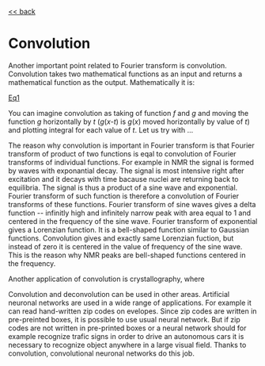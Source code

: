 [<< back](../README.md)

# Convolution

Another important point related to Fourier transform is convolution. Convolution takes
two mathematical functions as an input and returns a mathematical function as the output.
Mathematically it is:

[Eq1]("Eq1.gif")

You can imagine convolution as taking of function *f* and *g* and moving the function
*g* horizontally by *t* (*g*(*x*-*t*) is *g*(*x*) moved horizontally by value of *t*) and 
plotting integral for each value of *t*. Let us try with ...

The reason why convolution is important in Fourier transform is that Fourier transform
of product of two functions is eqal to convolution of Fourier transforms of individual
functions. For example in NMR the signal is formed by waves with exponantial decay.
The signal is most intensive right after excitation and it decays with time bacause
nuclei are returning back to equilibria. The signal is thus a product of a sine wave
and exponential. Fourier transform of such function is therefore a convolution of
Fourier transforms of these functions. Fourier transform of sine waves gives a delta
function -- infinitly high and infinitely narrow peak with area equal to 1 and 
centered in the frequency of the sine wave. Fourier transform of exponential gives
a Lorenzian function. It is a bell-shaped function similar to Gaussian functions.
Convolution gives and exactly same Lorenzian fuction, but instead of zero it is centered
in the value of frequency of the sine wave. This is the reason why NMR peaks are
bell-shaped functions centered in the frequency.

Another application of convolution is crystallography, where 

Convolution and deconvolution can be used in other areas. Artificial neuronal networks
are used in a wide range of applications. For example it can read hand-written zip
codes on evelopes. Since zip codes are written in pre-preinted boxes, it is possible
to use usual neural network. But if zip codes are not written in pre-printed boxes
or a neural network should for example recognize trafic signs in order to drive
an autonomous cars it is necessary to recognize object anywhere in a large visual
field. Thanks to convolution, convolutional neuronal networks do this job.

